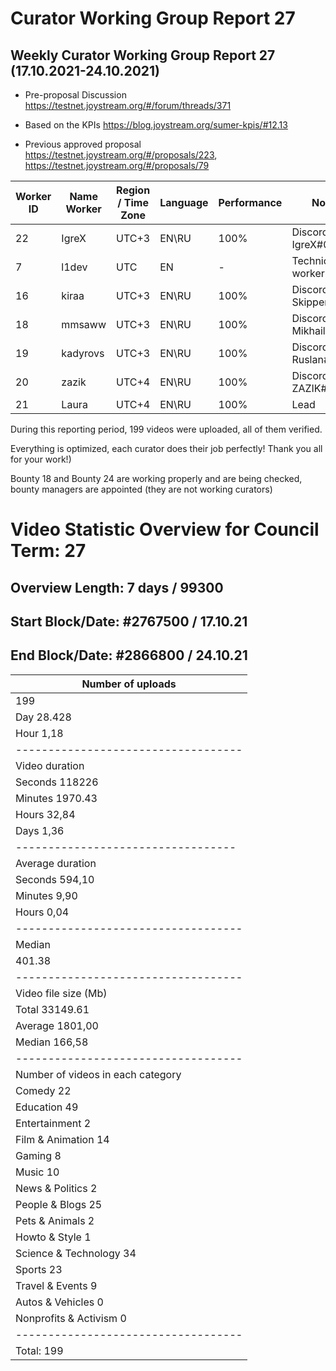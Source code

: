 # Curator Working Group Report 27 

## Weekly Curator Working Group Report 27 (17.10.2021-24.10.2021) 

- Pre-proposal Discussion https://testnet.joystream.org/#/forum/threads/371

- Based on the KPIs https://blog.joystream.org/sumer-kpis/#12.13

- Previous approved proposal https://testnet.joystream.org/#/proposals/223, https://testnet.joystream.org/#/proposals/79

| Worker ID            | Name Worker | Region / Time Zone | Language | Performance |         Notes          |
|----------------------|-------------|--------------------|----------|-------------|------------------------|            
| 22                   | IgreX       |       UTC+3        | EN\RU    | 100%         |Discord: IgreX#0267     |
| 7                    | l1dev       |       	UTC       | EN       | -             |Technical worker        |
| 16                   | kiraa       |       UTC+3        | EN\RU    | 100%        |Discord: Skipper#0353   |
| 18                   | mmsaww      |       UTC+3        | EN\RU    | 100%         |Discord: Mikhail#7681   |
| 19                   | kadyrovs    |       UTC+3        | EN\RU    | 100%        |Discord: Ruslan#4019    |
| 20                   | zazik       |       UTC+4        | EN\RU    | 100%        |Discord: ZAZIK#5400     |
| 21                   | Laura       |       UTC+4        | EN\RU    | 100%        |         Lead           |

During this reporting period, 199 videos were uploaded, all of them verified.

Everything is optimized, each curator does their job perfectly! Thank you all for your work!)

Bounty 18 and Bounty 24 are working properly and are being checked, bounty managers are appointed (they are not working curators)

# Video Statistic Overview for Council Term: 27
## Overview Length: 7 days / 99300
## Start Block/Date: #2767500 / 17.10.21
## End Block/Date: #2866800 / 24.10.21

| Number of uploads                 |
|-----------------------------------|
| 199                             |
| Day	28.428                         |
| Hour	1,18|                       | 
|-----------------------------------|          
| Video duration                    |    
| Seconds 118226                    |
| Minutes 1970.43                   | 
| Hours 32,84                       | 
| Days 1,36                         | 
| ----------------------------------| 
| Average duration                  |
| Seconds	594,10                    |
| Minutes	9,90                      |
| Hours 0,04                        | 
|-----------------------------------|
| Median                            |
| 401.38                            | 
|-----------------------------------| 
| Video file size (Mb)              | 
| Total	33149.61                    |
| Average	1801,00                   |
| Median  166,58                    | 
|-----------------------------------|
| Number of videos in each category | 
| Comedy 22                         | 
| Education	49                      | 
| Entertainment	2                   | 
| Film & Animation	14              | 
| Gaming 8	                        | 
| Music	10                          | 
| News & Politics	2                 | 
| People & Blogs	25                | 
| Pets & Animals	2                 | 
| Howto & Style 1                   | 
| Science & Technology 34           | 
| Sports 23                         |                    
| Travel & Events	9                 |
| Autos & Vehicles	0               |   
| Nonprofits & Activism  0          |      
|-----------------------------------|
| Total:	199                       |
